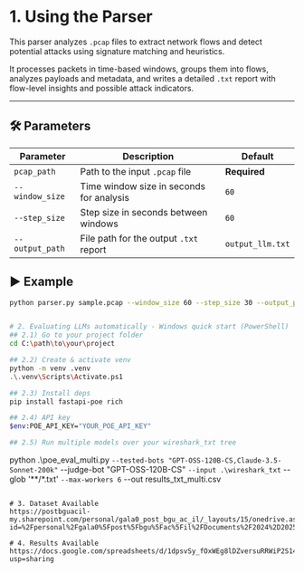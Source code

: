 # 1. Using the Parser

This parser analyzes `.pcap` files to extract network flows and detect potential attacks using signature matching and heuristics.

It processes packets in time-based windows, groups them into flows, analyzes payloads and metadata, and writes a detailed `.txt` report with flow-level insights and possible attack indicators.

---

## 🛠 Parameters

| Parameter         | Description                                      | Default           |
|------------------|--------------------------------------------------|-------------------|
| `pcap_path`      | Path to the input `.pcap` file                   | **Required**      |
| `--window_size`  | Time window size in seconds for analysis         | `60`              |
| `--step_size`    | Step size in seconds between windows             | `60`              |
| `--output_path`  | File path for the output `.txt` report           | `output_llm.txt`  |

## ▶️ Example

```bash
python parser.py sample.pcap --window_size 60 --step_size 30 --output_path report.txt```


# 2. Evaluating LLMs automatically - Windows quick start (PowerShell)
## 2.1) Go to your project folder
cd C:\path\to\your\project

## 2.2) Create & activate venv
python -m venv .venv
.\.venv\Scripts\Activate.ps1

## 2.3) Install deps
pip install fastapi-poe rich

## 2.4) API key
$env:POE_API_KEY="YOUR_POE_API_KEY"

## 2.5) Run multiple models over your wireshark_txt tree
```
python .\poe_eval_multi.py `
  --tested-bots "GPT-OSS-120B-CS,Claude-3.5-Sonnet-200k" `
  --judge-bot "GPT-OSS-120B-CS" `
  --input .\wireshark_txt `
  --glob '**/*.txt' `
  --max-workers 6 `
  --out results_txt_multi.csv
```

# 3. Dataset Available
https://postbguacil-my.sharepoint.com/personal/gala0_post_bgu_ac_il/_layouts/15/onedrive.aspx?id=%2Fpersonal%2Fgala0%5Fpost%5Fbgu%5Fac%5Fil%2FDocuments%2F2024%2D2025%2FASAF&ga=1

# 4. Results Available
https://docs.google.com/spreadsheets/d/1dpsvSy_fOxWEg8lDZversuRRWiP2S14wkEpeB9fCjiE/edit?usp=sharing
